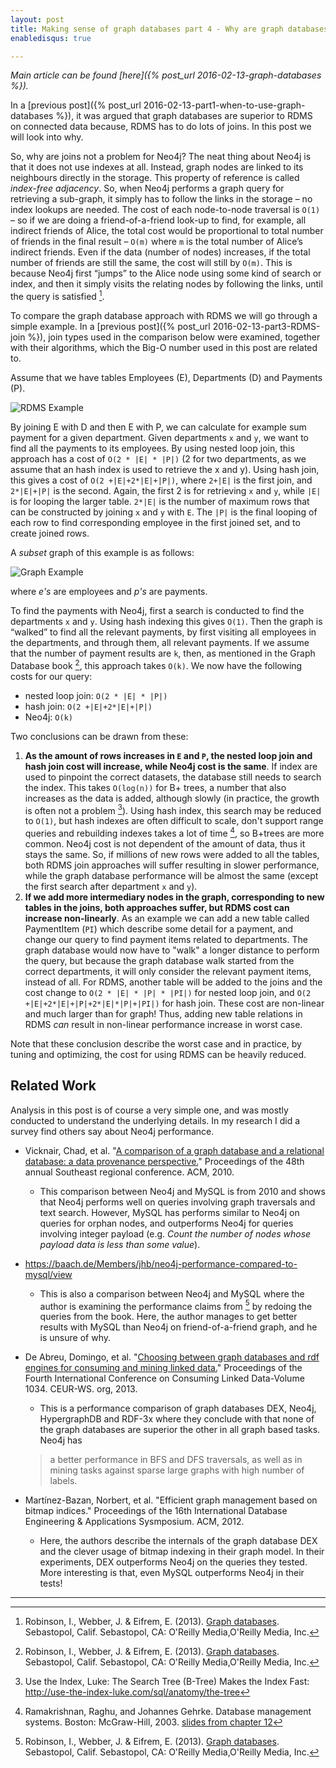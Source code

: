 ```yaml
---
layout: post
title: Making sense of graph databases part 4 - Why are graph databases more efficient than RDMS on connected data
enabledisqus: true

---
```


 _Main article can be found [here]({% post_url 2016-02-13-graph-databases %})._


In a [previous post]({% post_url 2016-02-13-part1-when-to-use-graph-databases %}), it was argued that graph databases are superior to RDMS on connected data because, RDMS has to do lots of joins. In this post we will look into why.
  
So, why are joins not a problem for Neo4j? The neat thing about Neo4j is that it does not use indexes at all. Instead, graph nodes are linked to its neighbours directly in the storage. This property of reference is called *index-free adjacency*. So, when Neo4j performs a graph query for retrieving a sub-graph, it simply has to follow the links in the storage – no index lookups are needed. The cost of each node-to-node traversal is `O(1)` – so if we are doing a friend-of-a-friend look-up to find, for example, all indirect friends of Alice, the total cost would be proportional to total number of friends in the final result  – `O(m)` where `m` is the total number of Alice’s indirect friends. Even if the data (number of nodes) increases, if the total number of friends are still the same, the cost will still by `O(m)`. This is because Neo4j first “jumps” to the Alice node using some kind of search or index, and then it simply visits the relating nodes by following the links, until the query is satisfied [^1].

To compare the graph database approach with RDMS we will go through a simple example. In a [previous post]({% post_url 2016-02-13-part3-RDMS-join %}), join types used in the comparison below were examined, together with their algorithms, which the Big-O number used in this post are related to.

Assume that we have tables Employees (E), Departments (D) and Payments (P).

![RDMS Example][employee_rdms]

By joining E with D and then E with P, we can calculate for example sum payment for a given department. Given departments `x` and `y`, we want to find all the payments to its employees. By using nested loop join, this approach has a cost of `O(2 * |E| * |P|)` (2 for two departments, as we assume that an hash index is used to retrieve the x and y). Using hash join, this gives a cost of `O(2 +|E|+2*|E|+|P|)`, where `2+|E|` is the first join, and `2*|E|+|P|` is the second. Again, the first 2 is for retrieving `x` and `y`, while `|E|` is for looping the larger table. `2*|E|` is the number of maximum rows that can be constructed by joining `x` and `y` with `E`. The `|P|` is the final looping of each row to find corresponding employee in the first joined set, and to create joined rows.

A *subset* graph of this example is as follows:

![Graph Example][employee_graph]

where *e's* are employees and *p's* are payments.

 To find the payments with Neo4j, first a search is conducted to find the departments `x` and `y`. Using hash indexing this gives `O(1)`. Then the graph is “walked” to find all the relevant payments, by first visiting all employees in the departments, and through them, all relevant payments. If we assume that the number of payment results are `k`, then, as mentioned in the Graph Database book [^1], this approach takes `O(k)`. We now have the following costs for our query:

* nested loop join: `O(2 * |E| * |P|)`
* hash join: `O(2 +|E|+2*|E|+|P|)`
* Neo4j: `O(k)`

Two conclusions can be drawn from these:

1. **As the amount of rows increases in `E` and `P`, the nested loop join and hash join cost will increase, while Neo4j cost is the same**. If index are used to pinpoint the correct datasets, the database still needs to search the index. This takes `O(log(n))` for B+ trees, a number that also increases as the data is added, although slowly (in practice, the growth is often not a problem [^2]). Using hash index, this search may be reduced to `O(1)`, but hash indexes are often difficult to scale, don't support range queries and rebuilding indexes takes a lot of time [^3], so B+trees are more common. Neo4j cost is not dependent of the amount of data, thus it stays the same. So, if millions of new rows were added to all the tables, both RDMS join approaches will suffer resulting in slower performance, while the graph database performance will be almost the same (except the first search after department `x` and `y`).
2. **If we add more intermediary nodes in the graph, corresponding to new tables in the joins, both approaches suffer, but RDMS cost can increase non-linearly**. As an example we can add a new table called PaymentItem (`PI`) which describe some detail for a payment, and change our query to find payment items related to departments. The graph database would now have to "walk" a longer distance to perform the query, but because the graph database walk started from the correct departments, it will only consider the relevant payment items, instead of all. For RDMS, another table will be added to the joins and the cost change to `O(2 * |E| * |P| * |PI|)` for nested loop join, and `O(2 +|E|+2*|E|+|P|+2*|E|*|P|+|PI|)` for hash join. These cost are non-linear and much larger than for graph! Thus, adding new table relations in RDMS *can* result in non-linear performance increase in worst case.

Note that these conclusion describe the worst case and in practice, by tuning and optimizing, the cost for using RDMS can be heavily reduced.


## Related Work
Analysis in this post is of course a very simple one, and was mostly conducted to understand the underlying details. In my research I did a survey find others say about Neo4j performance.

* Vicknair, Chad, et al. "[A comparison of a graph database and a relational database: a data provenance perspective.](http://www.cs.olemiss.edu/~ychen/publications/conference/vicknair_acmse10.pdf)" Proceedings of the 48th annual Southeast regional conference. ACM, 2010.
  * This comparison between Neo4j and MySQL is from 2010 and shows that Neo4j performs well on queries involving graph traversals and text search. However, MySQL has performs similar to Neo4j on queries for orphan nodes, and outperforms Neo4j for queries involving integer payload (e.g. _Count the number of nodes whose payload data is less than some value_).
* <https://baach.de/Members/jhb/neo4j-performance-compared-to-mysql/view>
  * This is also a comparison between Neo4j and MySQL where the author is examining the performance claims from [^1] by redoing the queries from the book. Here, the author manages to get better results with MySQL than Neo4j on friend-of-a-friend graph, and he is unsure of why.
* De Abreu, Domingo, et al. "[Choosing between graph databases and rdf engines for consuming and mining linked data.](http://citeseerx.ist.psu.edu/viewdoc/download?doi=10.1.1.383.2534&rep=rep1&type=pdf)" Proceedings of the Fourth International Conference on Consuming Linked Data-Volume 1034. CEUR-WS. org, 2013.
  * This is a performance comparison of graph databases DEX, Neo4j, HypergraphDB and RDF-3x where they conclude with that none of the graph databases are superior the other in all graph based tasks. Neo4j has

  > a better performance in BFS and DFS traversals, as well as in mining tasks against sparse large graphs with high number of labels.

* Martínez-Bazan, Norbert, et al. "Efficient graph management based on bitmap indices." Proceedings of the 16th International Database Engineering & Applications Sysmposium. ACM, 2012.
  * Here, the authors describe the internals of the graph database DEX and the clever usage of bitmap indexing in their graph model. In their experiments, DEX outperforms Neo4j on the queries they tested. More interesting is that, even MySQL outperforms Neo4j in their tests!

[employee_rdms]: {{site.url}}/assets/employee_rdms.png "RDMS Example"
[employee_graph]: {{site.url}}/assets/employee_graph.png "Graph Example"

---

[^1]: Robinson, I., Webber, J. & Eifrem, E. (2013). [Graph databases](http://graphdatabases.com). Sebastopol, Calif. Sebastopol, CA: O'Reilly Media,O'Reilly Media, Inc.
[^2]: Use the Index, Luke: The Search Tree (B-Tree) Makes the Index Fast: <http://use-the-index-luke.com/sql/anatomy/the-tree>
[^3]: Ramakrishnan, Raghu, and Johannes Gehrke. Database management systems. Boston: McGraw-Hill, 2003. [slides from chapter 12](http://www.slideshare.net/koolkampus/ch12)
